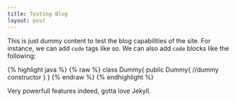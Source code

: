 ```yaml
---
title: Testing Blog
layout: post
---
```


This is just dummy content to test the blog capabilities of the site. For instance, we can add `code` tags like so. We can also add `code` blocks like the following:

{% highlight java %}
{% raw %}
class Dummy{
	public Dummy{
		//dummy constructor
	}
}
{% endraw %}
{% endhighlight %}

Very powerfull features indeed, gotta love Jekyll.